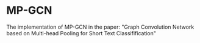 # MP-GCN
 The implementation of MP-GCN in the paper:
 "Graph Convolution Network based on Multi-head Pooling for Short Text Classifification"
